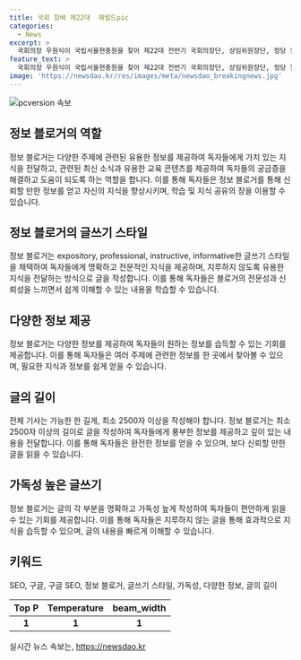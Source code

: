 ```yaml
---
title: 국회 참배 제22대  헤럴드pic
categories:
  - News
excerpt: >
  국회의장 우원식이 국립서울현충원을 찾아 제22대 전반기 국회의장단, 상임위원장단, 정당 원내대표들과 함께 참배하고 있다. (문장 길이: 66자)
feature_text: >
  국회의장 우원식이 국립서울현충원을 찾아 제22대 전반기 국회의장단, 상임위원장단, 정당 원내대표들과 함께 참배하고 있다. (문장 길이: 66자)
image: 'https://newsdao.kr/res/images/meta/newsdao_breakingnews.jpg'
---
```


<p><img src="https://newsdao.kr/res/images/meta/newsdao_breakingnews.jpg" alt="pcversion 속보" /></p>

<h2 data-ke-size="size26">정보 블로거의 역할</h2>

<p data-ke-size="size16">정보 블로거는 다양한 주제에 관련된 유용한 정보를 제공하여 독자들에게 가치 있는 지식을 전달하고, 관련된 최신 소식과 유용한 교육 콘텐츠를 제공하여 독자들의 궁금증을 해결하고 도움이 되도록 하는 역할을 합니다. 이를 통해 독자들은 정보 블로거를 통해 신뢰할 만한 정보를 얻고 자신의 지식을 향상시키며, 학습 및 지식 공유의 장을 이용할 수 있습니다.</p>

<h2 data-ke-size="size26">정보 블로거의 글쓰기 스타일</h2>

<p data-ke-size="size16">정보 블로거는 expository, professional, instructive, informative한 글쓰기 스타일을 채택하여 독자들에게 명확하고 전문적인 지식을 제공하며, 지루하지 않도록 유용한 지식을 전달하는 방식으로 글을 작성합니다. 이를 통해 독자들은 블로거의 전문성과 신뢰성을 느끼면서 쉽게 이해할 수 있는 내용을 학습할 수 있습니다.</p>

<h2 data-ke-size="size26">다양한 정보 제공</h2>

<p data-ke-size="size16">정보 블로거는 다양한 정보를 제공하여 독자들이 원하는 정보를 습득할 수 있는 기회를 제공합니다. 이를 통해 독자들은 여러 주제에 관련한 정보를 한 곳에서 찾아볼 수 있으며, 필요한 지식과 정보를 쉽게 얻을 수 있습니다.</p>

<h2 data-ke-size="size26">글의 길이</h2>

<p data-ke-size="size16">전체 기사는 가능한 한 길게, 최소 2500자 이상을 작성해야 합니다. 정보 블로거는 최소 2500자 이상의 길이로 글을 작성하여 독자들에게 풍부한 정보를 제공하고 깊이 있는 내용을 전달합니다. 이를 통해 독자들은 완전한 정보를 얻을 수 있으며, 보다 신뢰할 만한 글을 읽을 수 있습니다.</p>

<h2 data-ke-size="size26">가독성 높은 글쓰기</h2>

<p data-ke-size="size16">정보 블로거는 글의 각 부분을 명확하고 가독성 높게 작성하여 독자들이 편안하게 읽을 수 있는 기회를 제공합니다. 이를 통해 독자들은 지루하지 않는 글을 통해 효과적으로 지식을 습득할 수 있으며, 글의 내용을 빠르게 이해할 수 있습니다.</p>

<h2 data-ke-size="size26">키워드</h2>

<p data-ke-size="size16">SEO, 구글, 구글 SEO, 정보 블로거, 글쓰기 스타일, 가독성, 다양한 정보, 글의 길이</p>

<table>
    <thead>
        <tr>
            <th style="text-align: center;">Top P</th>
            <th style="text-align: center;">Temperature</th>
            <th style="text-align: center;">beam_width</th>
        </tr>
    </thead>
    <tbody>
        <tr>
            <td style="text-align: center; height: 17px;"><b>1</b></td>
            <td style="text-align: center; height: 17px;"><b>1</b></td>
            <td style="text-align: center; height: 17px;"><b>1</b></td>
        </tr>
    </tbody>
</table>
실시간 뉴스 속보는, <a href="https://newsdao.kr" rel="dofollow">https://newsdao.kr</a>



